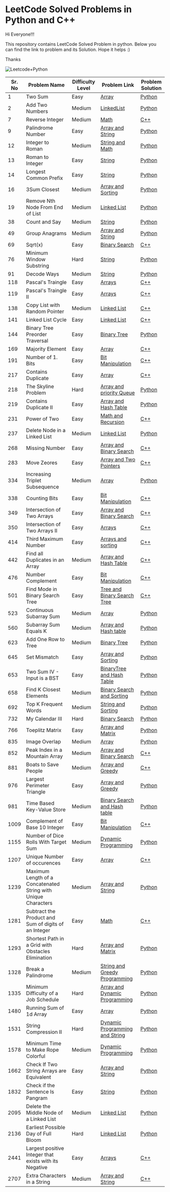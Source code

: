 # LeetCode Solved Problems in Python and C++

Hi Everyone!!!

This repository contains LeetCode Solved Problem in python. Below you can find the link to problem and its Solution. Hope it helps :)

Thanks

![Leetcode+Python](https://user-images.githubusercontent.com/28431152/192743038-9eac81e8-4cac-44dd-bcf6-04ed1eef4701.png)



| Sr. No | Problem Name                          | Difficulty Level | Problem Link                                                                    | Problem Solution                                                                                                                |
| ------ | ------------------------------------- | ---------------- | -------------------------------------------------------------- | ------------------------------------------------------------------------------------------------------------------------------- |
| 1     | Two Sum      | Easy          | [Array](https://leetcode.com/problems/two-sum/)  | [Python](https://github.com/swatinarang1225/LeetCode-Solutions/blob/main/1.%20Two%20Sum.py) |
| 2     | Add Two Numbers      | Medium          | [LinkedList](https://leetcode.com/problems/add-two-numbers/)  | [Python](https://github.com/swatinarang1225/LeetCode-Solutions/blob/main/2.%20Add%20Two%20Numbers.py) |
| 7     | Reverse Integer      | Medium         | [Math](https://leetcode.com/problems/reverse-integer/)  | [C++](https://github.com/swatinarang1225/leetCode-Solutions/blob/main/7.%20Reverse%20Integer.cpp) |
| 9     | Palindrome Number      | Easy          | [Array and String](https://leetcode.com/problems/palindrome-number/)  | [Python](https://github.com/swatinarang1225/LeetCode-Solutions/blob/main/9.%20Palindrome%20Number.py) |
| 12     | Integer to Roman      | Medium          | [String and Math](https://leetcode.com/problems/integer-to-roman/)  | [Python](https://github.com/swatinarang1225/LeetCode-Solutions/blob/main/12.%20Integer%20to%20Roman.py) |
| 13     | Roman to Integer      | Easy          | [String](https://leetcode.com/problems/roman-to-integer/)  | [Python](https://github.com/swatinarang1225/LeetCode-Solutions/blob/main/13.%20Roman%20to%20Integer.py) |
| 14    | Longest Common Prefix    | Easy          | [String](https://leetcode.com/problems/longest-common-prefix/)  | [Python](https://github.com/swatinarang1225/LeetCode-Solutions/blob/main/14.Longest%20Common%20Prefix.py) |
| 16    | 3Sum Closest    | Medium          | [Array and Sorting](https://leetcode.com/problems/3sum-closest/)  | [Python](https://github.com/swatinarang1225/LeetCode-Solutions/blob/main/16.%203Sum%20Closest.py) |
| 19     | Remove Nth Node From End of List      | Medium           | [Linked List](https://leetcode.com/problems/remove-nth-node-from-end-of-list/)  | [Python](https://github.com/swatinarang1225/LeetCode-Solutions/blob/main/19.%20Remove%20Nth%20Node%20From%20End%20of%20List.py) |
| 38     | Count and Say     | Medium      | [String](https://leetcode.com/problems/count-and-say/)  | [Python](https://github.com/swatinarang1225/LeetCode-Solutions/blob/main/38.%20Count%20and%20Say.py) |
| 49     | Group Anagrams     | Medium      | [Array and String](https://leetcode.com/problems/group-anagrams/)  | [Python](https://github.com/swatinarang1225/LeetCode-Solutions/blob/main/49.%20Group%20Anagrams.py) |
| 69     | Sqrt(x)    | Easy      | [Binary Search](https://leetcode.com/problems/sqrtx/)  | [C++](https://github.com/swatinarang1225/leetCode-Solutions/blob/main/69.%20Sqrt(x).cpp) |
| 76     | Minimum Window Substring      | Hard      | [String](https://leetcode.com/problems/minimum-window-substring/)  | [Python](https://github.com/swatinarang1225/LeetCode-Solutions/blob/main/76.%20Minimum%20Window%20Substring.py) |
| 91     | Decode Ways      | Medium      | [String](https://leetcode.com/problems/decode-ways/)  | [Python](https://github.com/swatinarang1225/LeetCode-Solutions/blob/main/91.%20Decode%20Ways.py) |
| 118    | Pascal's Traingle     | Easy      | [Arrays](https://leetcode.com/problems/pascals-triangle/description/)  | [C++](https://github.com/swatinarang1225/leetCode-Solutions/blob/main/118.%20Pascal's%20Triangle.cpp) |
| 119    | Pascal's Traingle II    | Easy      | [Arrays](https://leetcode.com/problems/pascals-triangle-ii/)  | [C++](https://github.com/swatinarang1225/leetCode-Solutions/blob/main/119.%20Pascal's%20Triangle%20II.cpp) |
| 138     | Copy List with Random Pointer      | Medium      | [Linked List](https://leetcode.com/problems/copy-list-with-random-pointer/description/?envType=daily-question&envId=2023-09-05)  | [C++](https://github.com/swatinarang1225/leetCode-Solutions/tree/main/Daily_Challenges/September-2023/Day5.%20Copy%20List%20with%20random%20Pointer) |
| 141     | Linked List Cycle      | Easy      | [Linked List](https://leetcode.com/problems/linked-list-cycle/?envType=daily-question&envId=2023-09-04)  | [C++](https://github.com/swatinarang1225/leetCode-Solutions/tree/main/Daily_Challenges/September-2023/Day4.%20Linked%20List%20Cycle) |
| 144     | Binary Tree Preorder Traversal     | Easy     | [Binary Tree](https://leetcode.com/problems/binary-tree-preorder-traversal/description/)  | [Python](https://github.com/swatinarang1225/LeetCode-Solutions/blob/main/144.%20Binary%20Tree%20Preorder%20Traversal.py) |
| 169     | Majority Element     | Easy     | [Array](https://leetcode.com/problems/majority-element/)  | [C++](https://github.com/swatinarang1225/leetCode-Solutions/blob/main/169.%20Majority%20Element.cpp) |
| 191     | Number of 1. Bits    | Easy     | [Bit Manipulation](https://leetcode.com/problems/number-of-1-bits/description/)  | [C++](https://github.com/swatinarang1225/leetCode-Solutions/blob/main/191.%20Number%20of%201%20Bits.cpp) |
| 217     | Contains Duplicate     | Easy       | [Array](https://leetcode.com/problems/contains-duplicate/description/)  | [C++](https://github.com/swatinarang1225/leetCode-Solutions/blob/main/217.%20Contains%20Duplicate.cpp) |
| 218     | The Skyline Problem      | Hard       | [Array and priority Queue](https://leetcode.com/problems/the-skyline-problem/)  | [Python](https://github.com/swatinarang1225/LeetCode-Solutions/blob/main/218.%20The%20Skyline%20Problem.py) |
| 219     | Contains Duplicate II      | Easy       | [Array and Hash Table](https://leetcode.com/problems/contains-duplicate-ii/)  | [Python](https://github.com/swatinarang1225/LeetCode-Solutions/blob/main/219.%20Contains%20Duplicate%20II.py) |
| 231     | Power of Two      | Easy       | [Math and Recursion](https://leetcode.com/problems/power-of-two/)  | [C++](https://github.com/swatinarang1225/leetCode-Solutions/blob/main/231.%20Power%20of%20Two.cpp) |
| 237     | Delete Node in a Linked List      | Medium       | [Linked List](https://leetcode.com/problems/delete-node-in-a-linked-list/)  | [Python](https://github.com/swatinarang1225/LeetCode-Solutions/blob/main/237.%20Delete%20Node%20in%20a%20Linked%20List.py) |
| 268     | Missing Number      | Easy       | [Array and Binary Search](https://leetcode.com/problems/missing-number/)  | [C++](https://github.com/swatinarang1225/leetCode-Solutions/blob/main/268.%20Missing%20Number.cpp) |
| 283     | Move Zeores      | Easy       | [Array and Two Pointers](https://leetcode.com/problems/move-zeroes/description/)  | [C++](https://github.com/swatinarang1225/leetCode-Solutions/blob/main/283.%20Move%20Zeroes.cpp) |
| 334     | Increasing Triplet Subsequence      | Medium       | [Array](https://leetcode.com/problems/increasing-triplet-subsequence/)  | [Python](https://github.com/swatinarang1225/LeetCode-Solutions/blob/main/334.%20Increasing%20Triplet%20Subsequence.py) |
| 338     | Counting Bits      | Easy       | [Bit Manipulation](https://leetcode.com/problems/counting-bits/description/?envType=daily-question&envId=2023-09-01)  | [C++](https://github.com/swatinarang1225/leetCode-Solutions/blob/main/Daily_Challenges/September-2023/Day1.%20Counting%20Bits/Code.cpp) |
| 349     | Intersection of Two Arrays      | Easy       | [Array and Binary Search](https://leetcode.com/problems/intersection-of-two-arrays/)  | [C++](https://github.com/swatinarang1225/leetCode-Solutions/blob/main/349.%20Intersection%20of%20Two%20Arrays.cpp) |
| 350     | Intersection of Two Arrays II      | Easy       | [Arrays](https://leetcode.com/problems/intersection-of-two-arrays-ii/description/)  | [C++](https://github.com/swatinarang1225/leetCode-Solutions/blob/main/350.%20Intersection%20of%20Two%20Arrays%20II.cpp) |
| 414     | Third Maximum Number      | Easy       | [Arrays and sorting](https://leetcode.com/problems/third-maximum-number/description/)  | [C++](https://github.com/swatinarang1225/leetCode-Solutions/blob/main/414.%20Third%20Maximum%20Number.cpp) |
| 442     | Find all Duplicates in an Array    | Medium       | [Array and Hash Table](https://leetcode.com/problems/find-all-duplicates-in-an-array/)  | [C++](https://github.com/swatinarang1225/leetCode-Solutions/blob/main/442.%20Find%20All%20Duplicates%20in%20an%20Array.cpp) |
| 476    | Number Complement     | Easy       | [Bit Manipulation](https://leetcode.com/problems/number-complement/)  | [C++](https://github.com/swatinarang1225/leetCode-Solutions/blob/main/476.%20Number%20Complement.cpp) |
| 501    | Find Mode in Binary Search Tree     | Easy       | [Tree and Binary Search Tree](https://leetcode.com/problems/find-mode-in-binary-search-tree/?envType=daily-question&envId=2023-11-01)  | [C++](https://github.com/swatinarang1225/leetCode-Solutions/blob/main/Daily_Challenges/November-2023/Day1-%20Find%20Mode%20in%20Binary%20Search%20Tree/Code.cpp) |
| 523     | Continuous Subarray Sum      | Medium           | [Array](https://leetcode.com/problems/continuous-subarray-sum/)  | [Python](https://github.com/swatinarang1225/LeetCode-Solutions/blob/main/523.%20Continuous%20Subarray%20Sum.py) |
| 560     | Subarray Sum Equals K      | Medium           | [Array and Hash table](https://leetcode.com/problems/subarray-sum-equals-k/)  | [Python](https://github.com/swatinarang1225/LeetCode-Solutions/blob/main/560.%20Subarray%20Sum%20Equals%20K.py) |
| 623     | Add One Row to Tree      | Medium           | [Binary Tree](https://leetcode.com/problems/add-one-row-to-tree/)  | [Python](https://github.com/swatinarang1225/LeetCode-Solutions/blob/main/623.%20Add%20One%20Row%20to%20Tree.py) |
| 645     | Set Mismatch      | Easy           | [Array and Sorting](https://leetcode.com/problems/set-mismatch/)  | [Python](https://github.com/swatinarang1225/LeetCode-Solutions/blob/main/645.%20Set%20Mismatch.py) |
| 653    | Two Sum IV - Input is a BST     | Easy          | [BinaryTree and Hash Table](https://leetcode.com/problems/two-sum-iv-input-is-a-bst/)  | [Python](https://github.com/swatinarang1225/LeetCode-Solutions/blob/main/653.%20Two%20Sum%20IV%20-%20Input%20is%20a%20BST.py) |
| 658     | Find K Closest Elements      | Medium           | [Binary Search and Sorting](https://leetcode.com/problems/find-k-closest-elements/)  | [Python](https://github.com/swatinarang1225/LeetCode-Solutions/blob/main/658.%20Find%20K%20Closest%20Elements.py) |
| 692     |  Top K Frequent Words     | Medium           | [String and Sorting](https://leetcode.com/problems/top-k-frequent-words/)  | [Python](https://github.com/swatinarang1225/LeetCode-Solutions/blob/main/692.%20Top%20K%20Frequent%20Words.py) |
| 732     | My Calendar III      | Hard        | [Binary Search](https://leetcode.com/problems/my-calendar-iii/)  | [Python](https://github.com/swatinarang1225/LeetCode-Solutions/blob/main/732.%20My%20Calendar%20III.py) |
| 766     | Toeplitz Matrix      | Easy        | [Array and Matrix](https://leetcode.com/problems/toeplitz-matrix/)  | [Python](https://github.com/swatinarang1225/LeetCode-Solutions/blob/main/766.%20Toeplitz%20Matrix.py) |
| 835     | Image Overlap      | Medium        | [Array](https://leetcode.com/problems/image-overlap/)  | [Python](https://github.com/swatinarang1225/LeetCode-Solutions/blob/main/835.%20Image%20Overlap.py) |
| 852    | Peak Index in a Mountain Array      | Medium        | [Array and Binary Search](https://leetcode.com/problems/peak-index-in-a-mountain-array/)  | [C++](https://github.com/swatinarang1225/leetCode-Solutions/blob/main/852.%20Peak%20Index%20in%20a%20Mountain%20Array.cpp) |
| 881    | Boats to Save People      | Medium        | [Array and Greedy](https://leetcode.com/problems/boats-to-save-people/description/)  | [C++](https://github.com/swatinarang1225/leetCode-Solutions/blob/main/881.%20Boats%20to%20Save%20People.cpp) |
| 976    | Largest Perimeter Triangle      | Easy           | [Array and Greedy](https://leetcode.com/problems/largest-perimeter-triangle/)  | [Python](https://github.com/swatinarang1225/LeetCode-Solutions/blob/main/976.%20Largest%20Perimeter%20Triangle.py) |
| 981     | Time Based Key-Value Store      | Medium           | [Binary Search and Hash table](https://leetcode.com/problems/time-based-key-value-store/)  | [Python](https://github.com/swatinarang1225/LeetCode-Solutions/blob/main/981.%20Time%20Based%20Key-Value%20Store.py) |
| 1009     | Complement of Base 10 Integer      | Easy          | [Bit Manipulation](https://leetcode.com/problems/complement-of-base-10-integer/)  | [C++](https://github.com/swatinarang1225/leetCode-Solutions/blob/main/1009.%20Complement%20of%20Base%2010%20Integer.cpp) |
| 1155     |  Number of Dice Rolls With Target Sum      | Medium           | [Dynamic Programming](https://leetcode.com/problems/number-of-dice-rolls-with-target-sum/)  | [Python](https://github.com/swatinarang1225/LeetCode-Solutions/blob/main/1155.%20Number%20of%20Dice%20Rolls%20With%20Target%20Sum.py) |
| 1207     |  Unique Number of occurences      | Easy         | [Array](https://leetcode.com/problems/unique-number-of-occurrences/)  | [C++](https://github.com/swatinarang1225/leetCode-Solutions/blob/main/1207.%20Unique%20Number%20of%20Occurences.cpp) |
| 1239     |  Maximum Length of a Concatenated String with Unique Characters      | Medium           | [Array and String](https://leetcode.com/problems/maximum-length-of-a-concatenated-string-with-unique-characters/)  | [Python](https://github.com/swatinarang1225/LeetCode-Solutions/blob/main/1239.%20Maximum%20Length%20of%20a%20Concatenated%20String%20with%20Unique%20Characters.py) |
| 1281     |  Subtract the Product and Sum of digits of an Integer      | Easy          | [Math](https://leetcode.com/problems/subtract-the-product-and-sum-of-digits-of-an-integer/description/)  | [C++](https://github.com/swatinarang1225/leetCode-Solutions/blob/main/1281.%20Subtract%20the%20product%20and%20Sum%20of%20digits%20of%20an%20Integer.cpp) |
| 1293     |  Shortest Path in a Grid with Obstacles Elimination      | Hard          | [Array and Matrix](https://leetcode.com/problems/shortest-path-in-a-grid-with-obstacles-elimination/)  | [Python](https://github.com/swatinarang1225/LeetCode-Solutions/blob/main/1293.%20Shortest%20Path%20in%20a%20Grid%20with%20Obstacles%20Elimination.py) |
| 1328     | Break a Palindrome     | Medium           | [String and Greedy Programming](https://leetcode.com/problems/break-a-palindrome/)  | [Python](https://github.com/swatinarang1225/LeetCode-Solutions/blob/main/1328.%20Break%20a%20Palindrome.py) |
| 1335     | Minimum Difficulty of a Job Schedule     | Hard           | [Array and Dynamic Programming](https://leetcode.com/problems/minimum-difficulty-of-a-job-schedule/)  | [Python](https://github.com/swatinarang1225/LeetCode-Solutions/blob/main/1335.%20Minimum%20Difficulty%20of%20a%20Job%20Schedule.py) |
| 1480     | Running Sum of 1d Array     | Easy           | [Array](https://leetcode.com/problems/running-sum-of-1d-array/)  | [Python](https://github.com/swatinarang1225/LeetCode-Solutions/blob/main/1480.%20Running%20Sum%20of%201d%20Array.py) |
| 1531     | String Compression II      | Hard           | [Dynamic Programming and String](https://leetcode.com/problems/string-compression-ii/)  | [Python](https://github.com/swatinarang1225/LeetCode-Solutions/blob/main/1531.%20String%20Compression%20II.py) |
| 1578     | Minimum Time to Make Rope Colorful      | Medium           | [Dynamic Programming](https://leetcode.com/problems/minimum-time-to-make-rope-colorful/)  | [Python](https://github.com/swatinarang1225/LeetCode-Solutions/blob/main/1578.%20Minimum%20Time%20to%20Make%20Rope%20Colorful.py) |
| 1662     | Check If Two String Arrays are Equivalent     | Easy           | [Array and String](https://leetcode.com/problems/check-if-two-string-arrays-are-equivalent/)  | [Python](https://github.com/swatinarang1225/LeetCode-Solutions/blob/main/1662.%20Check%20If%20Two%20String%20Arrays%20are%20Equivalent.py) |
| 1832     | Check if the Sentence Is Pangram     | Easy          | [String](https://leetcode.com/problems/check-if-the-sentence-is-pangram/)  | [Python](https://github.com/swatinarang1225/LeetCode-Solutions/blob/main/1832.%20Check%20if%20the%20Sentence%20Is%20Pangram.py) |
| 2095     | Delete the Middle Node of a Linked List     | Medium           | [Linked List](https://leetcode.com/problems/delete-the-middle-node-of-a-linked-list/)  | [Python](https://github.com/swatinarang1225/LeetCode-Solutions/blob/main/2095.%20Delete%20the%20Middle%20Node%20of%20a%20Linked%20List.py) |
| 2136     | Earliest Possible Day of Full Bloom     | Hard           | [Linked List](https://leetcode.com/problems/earliest-possible-day-of-full-bloom/)  | [Python](https://github.com/swatinarang1225/LeetCode-Solutions/blob/main/2136.%20Earliest%20Possible%20Day%20of%20Full%20Bloom.py) |
| 2441     | Largest positive Integer that exists with its Negative  | Easy          | [Arrays](https://leetcode.com/problems/largest-positive-integer-that-exists-with-its-negative/description/)  | [C++](https://github.com/swatinarang1225/leetCode-Solutions/blob/main/2441.%20Largest%20positive%20Integer%20that%20Exists%20with%20its%20Negative.cpp) |
| 2707     | Extra Characters in a String     | Medium           | [Array and String](https://leetcode.com/problems/extra-characters-in-a-string/?envType=daily-question&envId=2023-09-02)  | [C++](https://github.com/swatinarang1225/leetCode-Solutions/blob/main/Daily_Challenges/September-2023/Day2.%20Extra%20Characters%20in%20a%20String/Code.cpp) |
